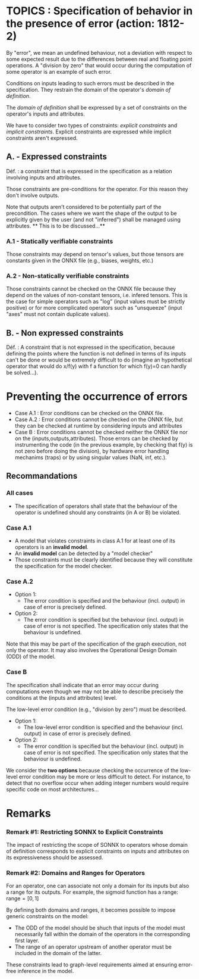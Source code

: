 # TOPICS : Specification of behavior in the presence of error (action: 1812-2)

By "error", we mean an undefined behaviour, not a deviation with respect to some expected result due to the differences between real and floating point operations. A "division by zero" that would occur during the computation of some operator is an example of such error. 

Conditions on inputs leading to such errors must be described in the specification. They restrain the domain of the operator's *domain of definition*.

The *domain of definition* shall be expressed by a set of constraints on the operator's inputs and attributes.

We have to consider two types of constraints: *explicit constraints* and *implicit constraints*. Explicit constraints are expressed while implicit constraints aren't expressed.

## A. - Expressed constraints

Déf. : a constraint that is expressed in the specification as a relation involving inputs and attributes. 

Those constraints are pre-conditions for the operator. For this reason they don't involve outputs.

Note that outputs aren't considered to be potentially part of the precondition. The cases where we want the shape of the output to be explicitly given by the user (and not "inferred") shall be managed using attributes. 
** This is to be discussed...**

### A.1 - Statically verifiable constraints
Those constraints may depend on tensor's values, but those tensors are constants given in the ONNX file (e.g., biases, weights, etc.)

### A.2 - Non-statically verifiable constraints
Those constraints cannot be checked on the ONNX file because they depend on the values of non-constant tensors, i.e. infered tensors. This is the case for simple operators such as "log" (input values must be strictly positive)  or for more complicated operators such as "unsqueeze" (input "axes"  must not contain duplicate values).

## B. - Non expressed constraints

Déf. : A constraint that is not expressed in the specification, because defining the points where the function is not defined in terms of its inputs can't be done or would be extremely difficult to do (imagine an hypothetical operator that would do x/f(y) with f a function for which f(y)=0 can hardly be solved...).


# Preventing the occurrence of errors

- Case A.1 : Error conditions can be checked on the ONNX file.
- Case A.2 : Error conditions cannot be checked on the ONNX file, but they can be checked at runtime by considering inputs and attributes
- Case B : Error conditions cannot be checked neither the ONNX file nor on the (inputs,outputs,attributes). Those errors can be checked by instrumenting the code (in the previous example, by checking that f(y) is not zero before doing the division), by hardware error handling mechanims (traps) or by using singular values (NaN, inf, etc.).


## Recommandations 

### All cases

- The specification of operators shall state that the behaviour of the operator is undefined should any constraints (in A or B) be violated. 

### Case A.1 

- A model that violates constraints in class A.1 for at least one of its operators is an **invalid model**. 
- An **invalid model** can be detected by a "model checker"
- Those constraints must be clearly identified because they will constitute the specification for the model checker.

### Case A.2 
- Option 1: 
  - The error condition is specified and the behaviour (incl. output) in case of error is precisely defined.
- Option 2:  
  - The error condition is specified but the behaviour (incl. output) in case of error is not specified. The specification only states that the behaviour is undefined. 

Note that this may be part of the specification of the graph execution, not only the operator. It may also involves the Operational Design Domain (ODD) of the model.

### Case B

The specification shall indicate that an error may occur during computations even though we may not be able to describe precisely the conditions at the (inputs and attributes) level. 

The low-level error condition (e.g., "division by zero") must be described.

- Option 1: 
  - The low-level error condition is specified and the behaviour (incl. output) in case of error is precisely defined.
- Option 2:  
  - The error condition is specified but the behaviour (incl. output) in case of error is not specified. The specification only states that the behaviour is undefined. 

We consider the **two options** because checking the occurrence of the low-level error condition may be more or less difficult to detect. For instance, to detect that no overflow occur when adding integer numbers would require specific code on most architectures... 


# Remarks

### Remark #1: Restricting SONNX to Explicit Constraints

The impact of restricting the scope of SONNX to operators whose domain of definition corresponds to explicit constraints on inputs and attributes on its expressiveness should be assessed.

### Remark #2: Domains and Ranges for Operators
For an operator, one can associate not only a domain for its inputs but also a range for its outputs. For example, the sigmoid function has a range:
$\text{range} = [0, 1]$

By defining both domains and ranges, it becomes possible to impose  generic constraints on the model:

- The ODD of the model should be shuch that inputs of the model must necessarily fall within the domain of the operators in the corresponding first layer.
- The range of an operator upstream of another operator must be included in the domain of the latter.

These constraints lead to graph-level requirements aimed at ensuring error-free inference in the model.